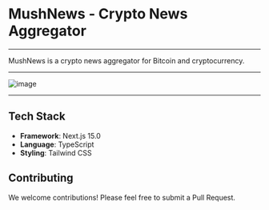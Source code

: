 # MushNews - Crypto News Aggregator
----------------------------------------

MushNews is a crypto news aggregator for Bitcoin and cryptocurrency.

----------------------------------------

![image](https://github.com/user-attachments/assets/951e7f61-7195-4113-90ec-fad67f2016f6)

----------------------------------------

## Tech Stack
- **Framework**: Next.js 15.0
- **Language**: TypeScript
- **Styling**: Tailwind CSS


## Contributing
We welcome contributions! Please feel free to submit a Pull Request.

